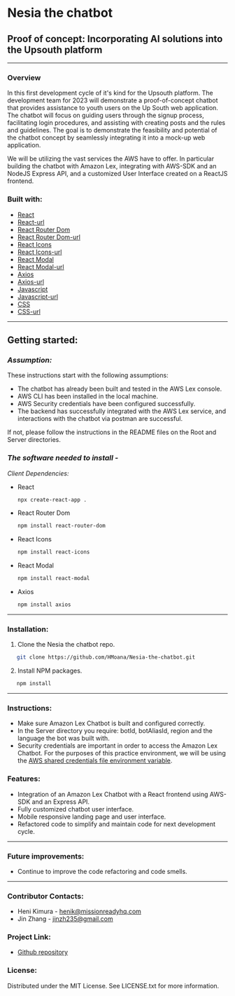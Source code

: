 # Nesia the chatbot

## Proof of concept: Incorporating AI solutions into the Upsouth platform

---

### **Overview**

In this first development cycle of it's kind for the Upsouth platform. The development team for 2023 will demonstrate a proof-of-concept chatbot that provides assistance to youth users on the Up South web application. The chatbot will focus on guiding users through the signup process, facilitating login procedures, and assisting with creating posts and the rules and guidelines. The goal is to demonstrate the feasibility and potential of the chatbot concept by seamlessly integrating it into a mock-up web application.

We will be utilizing the vast services the AWS have to offer. In particular building the chatbot with Amazon Lex, integrating with AWS-SDK and an NodeJS Express API, and a customized User Interface created on a ReactJS frontend.


### **Built with:**

- [React](https://img.shields.io/badge/React-20232A?style=for-the-badge&logo-react&logoColor=026e00 "React")
- [React-url](https://react.dev/ "Reacturl")
- [React Router Dom](https://img.shields.io/badge/ReactRouterDom-20232A?style=for-the-badge&logo-reactrouterdom&logoColor=026e00 "React Router DOM")
- [React Router Dom-url](https://reactrouter.com/en/main "React Router Domurl")
- [React Icons](https://img.shields.io/badge/ReactIcons-20232A?style=for-the-badge&logo-reacticons&logoColor=026e00 "React Icons")
- [React Icons-url](https://www.npmjs.com/package/react-icons "React Iconsurl")
- [React Modal](https://img.shields.io/badge/ReactModal-20232A?style=for-the-badge&logo-reactmodal&logoColor=026e00 "React Modal")
- [React Modal-url](https://www.npmjs.com/package/react-modal "React Modalurl")
- [Axios](https://img.shields.io/badge/Axios-20232A?style=for-the-badge&logo-axios&logoColor=026e00 "Axios")
- [Axios-url](https://github.com/axios/axios "Axiosurl")
- [Javascript](https://img.shields.io/badge/Javascript-20232A?style=for-the-badge&logo-javascript&logoColor=026e00 "Javascript")
- [Javascript-url](https://www.javascript.com/ "Javascripturl")
- [CSS](https://img.shields.io/badge/CSS-20232A?style=for-the-badge&logo-css&logoColor=026e00 "CSS")
- [CSS-url](https://www.w3schools.com/css/ "CSSurl")

---

## **Getting started:**

### _Assumption:_

These instructions start with the following assumptions: 

- The chatbot has already been built and tested in the AWS Lex console.
- AWS CLI has been installed in the local machine.
- AWS Security credentials have been configured successfully.
- The backend has successfully integrated with the AWS Lex service, and interactions with the chatbot via postman are successful.

If not, please follow the instructions in the README files on the Root and Server directories.

### _The software needed to install -_

_Client Dependencies:_

- React

  ```sh
  npx create-react-app .
  ```

- React Router Dom

  ```sh
  npm install react-router-dom
  ```

- React Icons

  ```sh
  npm install react-icons
  ```

- React Modal

  ```sh
  npm install react-modal
  ```

- Axios

  ```sh
  npm install axios
  ```

---

### **Installation:**

1. Clone the Nesia the chatbot repo.

```sh
   git clone https://github.com/HMoana/Nesia-the-chatbot.git
```

2. Install NPM packages.

```sh
   npm install
```  

---

### **Instructions:**

- Make sure Amazon Lex Chatbot is built and configured correctly.
- In the Server directory you require: botId, botAliasId, region and the language the bot was built with.
- Security credentials are important in order to access the Amazon Lex Chatbot. For the purposes of this practice environment, we will be using the [AWS shared credentials file environment variable](https://docs.aws.amazon.com/sdkref/latest/guide/creds-config-files.html).

### **Features:**

- Integration of an Amazon Lex Chatbot with a React frontend using AWS-SDK and an Express API.
- Fully customized chatbot user interface.
- Mobile responsive landing page and user interface.
- Refactored code to simplify and maintain code for next development cycle.

---

### **Future improvements:**

- Continue to improve the code refactoring and code smells.

---

### **Contributor Contacts:**

- Heni Kimura - <henik@missionreadyhq.com>
- Jin Zhang - <jinzh235@gmail.com>

### **Project Link:**

- [Github repository](https://github.com/HMoana/Nesia-the-chatbot.git "Github repository")

### **License:**

Distributed under the MIT License. See LICENSE.txt for more information.




